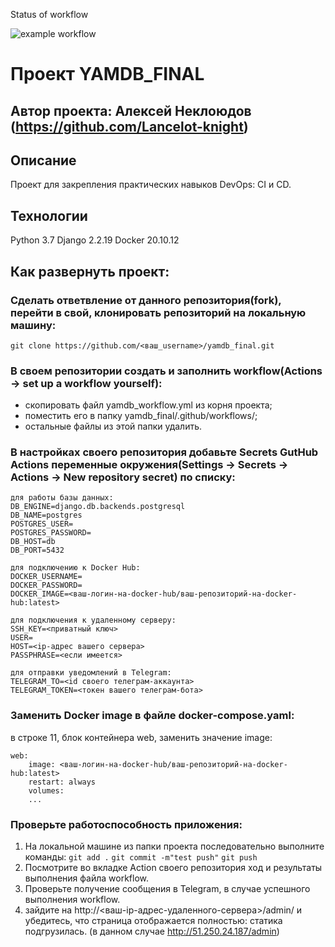 Status of workflow

![example workflow](https://github.com/Lancelot-knight/yamdb_final/actions/workflows/yamdb_workflow.yml/badge.svg?event=push)

# Проект YAMDB_FINAL

## Автор проекта: Алексей Неклоюдов (https://github.com/Lancelot-knight)

## Описание
Проект для закрепления практических навыков DevOps: CI и CD.

## Технологии
Python 3.7
Django 2.2.19
Docker 20.10.12

## Как развернуть проект:

### Сделать ответвление от данного репозитория(fork), перейти в свой, клонировать репозиторий на локальную машину:
```git clone https://github.com/<ваш_username>/yamdb_final.git```
### В своем репозитории создать и заполнить workflow(Actions -> set up a workflow yourself):
- скопировать файл yamdb_workflow.yml из корня проекта;
- поместить его в папку yamdb_final/.github/workflows/;
- остальные файлы из этой папки удалить.
### В настройках своего репозитория добавьте Secrets GutHub Actions переменные окружения(Settings -> Secrets -> Actions -> New repository secret) по списку:
```
для работы базы данных:
DB_ENGINE=django.db.backends.postgresql
DB_NAME=postgres
POSTGRES_USER=
POSTGRES_PASSWORD=
DB_HOST=db
DB_PORT=5432

для подключению к Docker Hub:
DOCKER_USERNAME=
DOCKER_PASSWORD=
DOCKER_IMAGE=<ваш-логин-на-docker-hub/ваш-репозиторий-на-docker-hub:latest>

для подключения к удаленному серверу:
SSH_KEY=<приватный ключ>
USER=
HOST=<ip-адрес вашего сервера>
PASSPHRASE=<если имеется>

для отправки уведомлений в Telegram:
TELEGRAM_TO=<id своего телеграм-аккаунта>
TELEGRAM_TOKEN=<токен вашего телеграм-бота>
``` 
### Заменить Docker image в файле docker-compose.yaml:
в строке 11, блок контейнера web, заменить значение image:
```
web:
    image: <ваш-логин-на-docker-hub/ваш-репозиторий-на-docker-hub:latest>
    restart: always
    volumes:
    ...
```
### Проверьте работоспособность приложения:
1. На локальной машине из папки проекта последовательно выполните команды:
```git add .```
```git commit -m"test push"```
```git push```
2. Посмотрите во вкладке Action своего репозитория ход и результаты выполнения файла workflow.
3. Проверьте получение сообщения в Telegram, в случае успешного выполнения workflow.
4. зайдите на 
http://<ваш-ip-адрес-удаленного-сервера>/admin/ и убедитесь, что страница отображается полностью: статика подгрузилась.
(в данном случае http://51.250.24.187/admin)